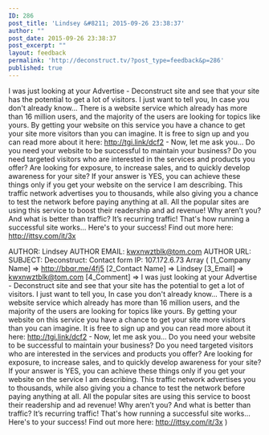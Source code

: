 ```yaml
---
ID: 286
post_title: 'Lindsey &#8211; 2015-09-26 23:38:37'
author: ""
post_date: 2015-09-26 23:38:37
post_excerpt: ""
layout: feedback
permalink: 'http://deconstruct.tv/?post_type=feedback&p=286'
published: true
---
```

I was just looking at your Advertise - Deconstruct site and see that your site has the potential to get a lot of visitors. I just want to tell you, In case you don't already know... There is a website service which already has more than 16 million users, and the majority of the users are looking for topics like yours. By getting your website on this service you have a chance to get your site more visitors than you can imagine. It is free to sign up and you can read more about it here: http://tgi.link/dcf2 - Now, let me ask you... Do you need your website to be successful to maintain your business? Do you need targeted visitors who are interested in the services and products you offer? Are looking for exposure, to increase sales, and to quickly develop awareness for your site? If your answer is YES, you can achieve these things only if you get your website on the service I am describing. This traffic network advertises you to thousands, while also giving you a chance to test the network before paying anything at all. All the popular sites are using this service to boost their readership and ad revenue! Why aren’t you? And what is better than traffic? It’s recurring traffic! That's how running a successful site works... Here's to your success! Find out more here: http://ittsy.com/it/3x
<!--more-->
AUTHOR: Lindsey
AUTHOR EMAIL: kwxnwztblk@tom.com
AUTHOR URL: 
SUBJECT: Deconstruct: Contact form
IP: 107.172.6.73
Array
(
    [1_Company Name] =&gt; http://bbqr.me/4fj5
    [2_Contact Name] =&gt; Lindsey
    [3_Email] =&gt; kwxnwztblk@tom.com
    [4_Comment] =&gt; I was just looking at your Advertise - Deconstruct site and see that your site has the potential to get a lot of visitors. I just want to tell you, In case you don't already know... There is a website service which already has more than 16 million users, and the majority of the users are looking for topics like yours. By getting your website on this service you have a chance to get your site more visitors than you can imagine. It is free to sign up and you can read more about it here: http://tgi.link/dcf2 - Now, let me ask you... Do you need your website to be successful to maintain your business? Do you need targeted visitors who are interested in the services and products you offer? Are looking for exposure, to increase sales, and to quickly develop awareness for your site? If your answer is YES, you can achieve these things only if you get your website on the service I am describing. This traffic network advertises you to thousands, while also giving you a chance to test the network before paying anything at all. All the popular sites are using this service to boost their readership and ad revenue! Why aren’t you? And what is better than traffic? It’s recurring traffic! That's how running a successful site works... Here's to your success! Find out more here: http://ittsy.com/it/3x
)
